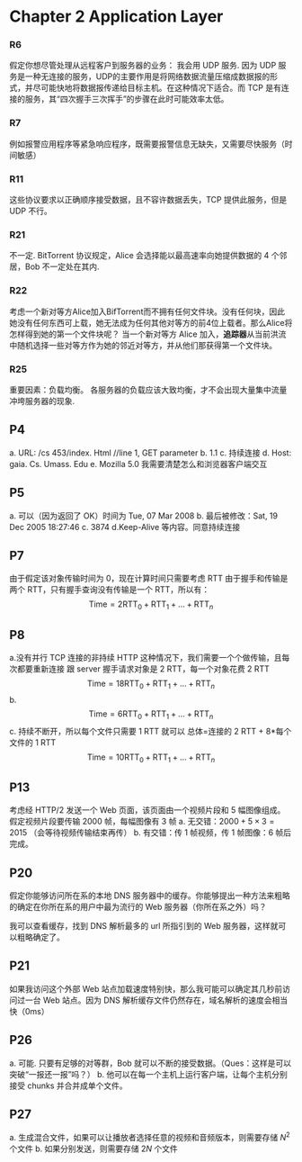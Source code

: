 # Chapter 2 Application Layer
### R6
假定你想尽管处理从远程客户到服务器的业务：
我会用 UDP 服务. 因为 UDP 服务是一种无连接的服务，UDP的主要作用是将网络数据流量压缩成数据报的形式，并尽可能快地将数据报传递给目标主机。在这种情况下适合。而 TCP 是有连接的服务，其“四次握手三次挥手”的步骤在此时可能效率太低。
### R7
例如报警应用程序等紧急响应程序，既需要报警信息无缺失，又需要尽快服务（时间敏感）

### R11
这些协议要求以正确顺序接受数据，且不容许数据丢失，TCP 提供此服务，但是 UDP 不行。

### R21
不一定. BitTorrent 协议规定，Alice 会选择能以最高速率向她提供数据的 4 个邻居，Bob 不一定处在其内.

### R22
考虑一个新对等方Alice加入BifTorrent而不拥有任何文件块。没有任何块，因此她没有任何东西可上载，她无法成为任何其他对等方的前4位上载者。那么Alice将怎样得到她的第一个文件块呢？
当一个新对等方 Alice 加入，**追踪器**从当前洪流中随机选择一些对等方作为她的邻近对等方，并从他们那获得第一个文件块。

### R25
重要因素：负载均衡。
各服务器的负载应该大致均衡，才不会出现大量集中流量冲垮服务器的现象.
## P4
a. URL: /cs 453/index. Html   //line 1, GET parameter
b. 1.1
c. 持续连接
d. Host: gaia. Cs. Umass. Edu
e. Mozilla 5.0
	我需要清楚怎么和浏览器客户端交互

## P5
a. 可以（因为返回了 OK）时间为 Tue, 07 Mar 2008
b. 最后被修改：Sat, 19 Dec 2005 18:27:46
c. 3874
d.Keep-Alive 等内容。同意持续连接

## P7
由于假定该对象传输时间为 0，现在计算时间只需要考虑 RTT
由于握手和传输是两个 RTT，只有握手查询没有传输是一个 RTT，所以有：
$$
\text{Time}=2\text{RTT}_{0}+\text{RTT}_{1}+\dots+\text{RTT}_{n}
$$

## P8
a.没有并行 TCP 连接的非持续 HTTP
	这种情况下，我们需要一个个做传输，且每次都要重新连接
	跟 server 握手请求对象是 2 RTT，每一个对象花费 2 RTT
$$
\text{Time}=18\text{RTT}_{0}+\text{RTT}_{1}+\dots+\text{RTT}_{n}
$$
b.
$$
\text{Time}=6\text{RTT}_{0}+\text{RTT}_{1}+\dots+\text{RTT}_{n}
$$
c.
持续不断开，所以每个文件只需要 1 RTT 就可以
总体=连接的 2 RTT + 8\*每个文件的 1 RTT
$$
\text{Time}=10\text{RTT}_{0}+\text{RTT}_{1}+\dots+\text{RTT}_{n}
$$
## P13
考虑经 HTTP/2 发送一个 Web 页面，该页面由一个视频片段和 5 幅图像组成。假定视频片段要传输 2000 帧，每幅图像有 3 帧
a. 无交错：$2000+5\times{3}=2015$ （会等待视频传输结束再传）
b. 有交错：传 1 帧视频，传 1 帧图像：$6$ 帧后完成。

## P20
假定你能够访问所在系的本地 DNS 服务器中的缓存。你能够提出一种方法来粗略的确定在你所在系的用户中最为流行的 Web 服务器（你所在系之外）吗？

我可以查看缓存，找到 DNS 解析最多的 url 所指引到的 Web 服务器，这样就可以粗略确定了。
## P21
如果我访问这个外部 Web 站点加载速度特别快，那么我可能可以确定其几秒前访问过一台 Web 站点。因为 DNS 解析缓存文件仍然存在，域名解析的速度会相当快（0ms）

## P26
a. 可能. 只要有足够的对等群，Bob 就可以不断的接受数据。（Ques：这样是可以突破“一报还一报”吗？）
b. 他可以在每一个主机上运行客户端，让每个主机分别接受 chunks 并合并成单个文件。

## P27
a.  生成混合文件，如果可以让播放者选择任意的视频和音频版本，则需要存储 $N^{2}$ 个文件
b.  如果分别发送，则需要存储 $2N$ 个文件

